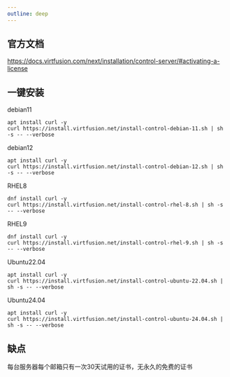 ```yaml
---
outline: deep
---
```


## 官方文档

https://docs.virtfusion.com/next/installation/control-server/#activating-a-license

## 一键安装

debian11

```shell
apt install curl -y
curl https://install.virtfusion.net/install-control-debian-11.sh | sh -s -- --verbose
```

debian12

```shell
apt install curl -y
curl https://install.virtfusion.net/install-control-debian-12.sh | sh -s -- --verbose
```

RHEL8

```shell
dnf install curl -y
curl https://install.virtfusion.net/install-control-rhel-8.sh | sh -s -- --verbose
```

RHEL9

```shell
dnf install curl -y
curl https://install.virtfusion.net/install-control-rhel-9.sh | sh -s -- --verbose
```

Ubuntu22.04

```shell
apt install curl -y
curl https://install.virtfusion.net/install-control-ubuntu-22.04.sh | sh -s -- --verbose
```

Ubuntu24.04

```shell
apt install curl -y
curl https://install.virtfusion.net/install-control-ubuntu-24.04.sh | sh -s -- --verbose
```

## 缺点

每台服务器每个邮箱只有一次30天试用的证书，无永久的免费的证书